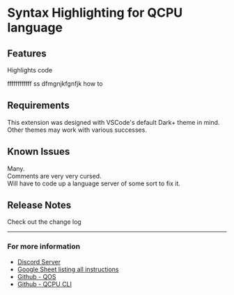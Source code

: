 # Syntax Highlighting for QCPU language


## Features
Highlights code

ffffffffffff
ss
dfmgnjkfgnfjk
how to

## Requirements

This extension was designed with VSCode's default Dark+ theme in mind.  
Other themes may work with various successes.  

## Known Issues

Many.  
Comments are very very cursed.  
Will have to code up a language server of some sort to fix it.  


## Release Notes

Check out the change log

-----------------------------------------------------------------------------------------------------------

### For more information

* [Discord Server](https://discord.gg/Nv8jzWg5j8)
* [Google Sheet listing all instructions](https://docs.google.com/spreadsheets/d/1-tPUTmeeIqXrqHCRS3xfTa6rvlclP2WCtQUhcKbS9gk/edit#gid=300981728)
* [Github - QOS](https://github.com/QSmally/QOS)
* [Github - QCPU CLI](https://github.com/QSmally/QCPU-CLI)

